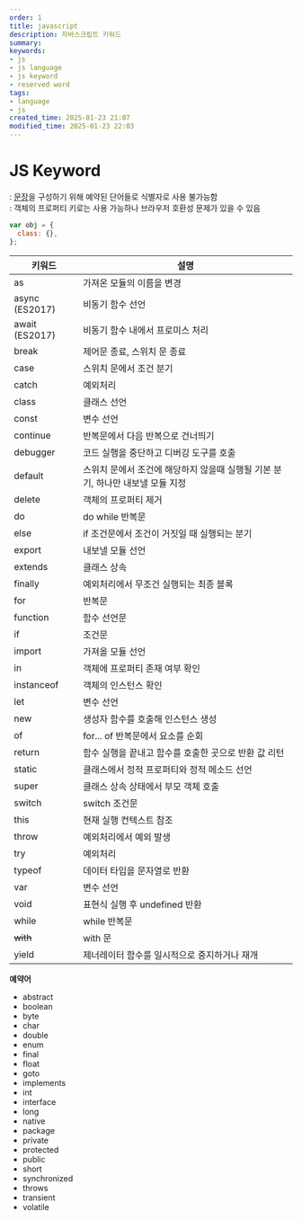 ```yaml
---
order: 1
title: javascript
description: 자바스크립트 키워드
summary:
keywords:
- js
- js language
- js keyword
- reserved word
tags:
- language
- js
created_time: 2025-01-23 21:07
modified_time: 2025-01-23 22:03
---
```


# JS Keyword
: [문장](./js-statement.md)을 구성하기 위해 예약된 단어들로 식별자로 사용 불가능함  
: 객체의 프로퍼티 키로는 사용 가능하나 브라우저 호환성 문제가 있을 수 있음  

```js
var obj = {
  class: {},
};
```


키워드 | 설명
---|---
as             | 가져온 모듈의 이름을 변경
async (ES2017) | 비동기 함수 선언
await (ES2017) | 비동기 함수 내에서 프로미스 처리
break          | 제어문 종료, 스위치 문 종료  
case           | 스위치 문에서 조건 분기
catch          | 예외처리
class          | 클래스 선언
const          | 변수 선언
continue       | 반복문에서 다음 반복으로 건너띄기
debugger       | 코드 실행을 중단하고 디버깅 도구를 호출
default        | 스위치 문에서 조건에 해당하지 않을때 실행될 기본 분기, 하나만 내보낼 모듈 지정 
delete         | 객체의 프로퍼티 제거
do             | do while 반복문
else           | if 조건문에서 조건이 거짓일 때 실행되는 분기
export         | 내보낼 모듈 선언
extends        | 클래스 상속
finally        | 예외처리에서 무조건 실행되는 최종 블록
for            | 반복문
function       | 함수 선언문
if             | 조건문
import         | 가져올 모듈 선언
in             | 객체에 프로퍼티 존재 여부 확인
instanceof     | 객체의 인스턴스 확인
let            | 변수 선언
new            | 생성자 함수를 호출해 인스턴스 생성
of             | for... of 반복문에서 요소를 순회
return         | 함수 실행을 끝내고 함수를 호출한 곳으로 반환 값 리턴
static         | 클래스에서 정적 프로퍼티와 정적 메소드 선언
super          | 클래스 상속 상태에서 부모 객체 호출
switch         | switch 조건문
this           | 현재 실행 컨텍스트 참조
throw          | 예외처리에서 예외 발생
try            | 예외처리
typeof         | 데이터 타입을 문자열로 반환  
var            | 변수 선언
void           | 표현식 실행 후 undefined 반환
while          | while 반복문
<s>with</s>    | with 문
yield          | 제너레이터 함수를 일시적으로 중지하거나 재개


**예약어**
- abstract
- boolean
- byte
- char
- double
- enum
- final
- float
- goto
- implements
- int
- interface
- long
- native
- package
- private
- protected
- public
- short
- synchronized
- throws
- transient
- volatile